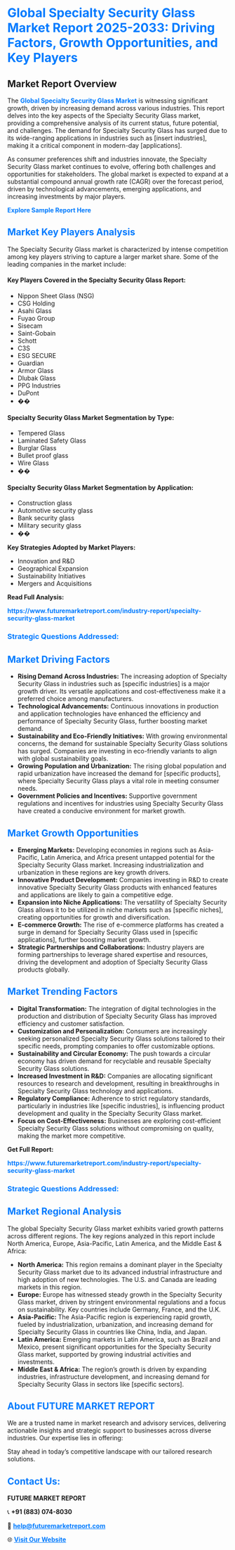 <h1 style="color: #007BFF;">Global Specialty Security Glass Market Report 2025-2033: Driving Factors, Growth Opportunities, and Key Players</h1>

<section id="overview">
<h2>Market Report Overview</h2>
<p>The <a href="https://www.futuremarketreport.com/industry-report/specialty-security-glass-market" style="color: #007BFF; text-decoration: none;"><strong>Global Specialty Security Glass Market</strong></a> is witnessing significant growth, driven by increasing demand across various industries. This report delves into the key aspects of the Specialty Security Glass market, providing a comprehensive analysis of its current status, future potential, and challenges. The demand for Specialty Security Glass has surged due to its wide-ranging applications in industries such as [insert industries], making it a critical component in modern-day [applications].</p>
<p>As consumer preferences shift and industries innovate, the Specialty Security Glass market continues to evolve, offering both challenges and opportunities for stakeholders. The global market is expected to expand at a substantial compound annual growth rate (CAGR) over the forecast period, driven by technological advancements, emerging applications, and increasing investments by major players.</p>
</section>

<section id="overview">
<p><a href="https://www.futuremarketreport.com/request-sample/reportId=118602" style="color: #007BFF; text-decoration: none;"><strong>Explore Sample Report Here</strong></a></p>
</section>

<section id="key-players">
<h2 style="color: #007BFF;">Market Key Players Analysis</h2>
<p>The Specialty Security Glass market is characterized by intense competition among key players striving to capture a larger market share. Some of the leading companies in the market include:</p>
<h4>Key Players Covered in the Specialty Security Glass Report:</h4>
<ul><li>Nippon Sheet Glass (NSG)</li><li>CSG Holding</li><li>Asahi Glass</li><li>Fuyao Group</li><li>Sisecam</li><li>Saint-Gobain</li><li>Schott</li><li>C3S</li><li>ESG SECURE</li><li>Guardian</li><li>Armor Glass</li><li>Dlubak Glass</li><li>PPG Industries</li><li>DuPont</li><li>��</li></ul>
<h4>Specialty Security Glass Market Segmentation by Type:</h4>
<ul><li>Tempered Glass</li><li>Laminated Safety Glass</li><li>Burglar Glass</li><li>Bullet proof glass</li><li>Wire Glass</li><li>��</li></ul>

<h4>Specialty Security Glass Market Segmentation by Application:</h4>
<ul><li>Construction glass</li><li>Automotive security glass</li><li>Bank security glass</li><li>Military security glass</li><li>��</li></ul>
<p><strong>Key Strategies Adopted by Market Players:</strong></p>
<ul>
<li>Innovation and R&D</li>
<li>Geographical Expansion</li>
<li>Sustainability Initiatives</li>
<li>Mergers and Acquisitions</li>
</ul>
</section>

<section>
<p><strong>Read Full Analysis: </strong></p><a href="https://www.futuremarketreport.com/industry-report/specialty-security-glass-market" style="color: #007BFF; text-decoration: none;"><strong>https://www.futuremarketreport.com/industry-report/specialty-security-glass-market</strong></a>
<h3 style="color: #007BFF;">Strategic Questions Addressed:</h3>
</section>

<section id="driving-factors">
<h2 style="color: #007BFF;">Market Driving Factors</h2>
<ul>
<li><strong>Rising Demand Across Industries:</strong> The increasing adoption of Specialty Security Glass in industries such as [specific industries] is a major growth driver. Its versatile applications and cost-effectiveness make it a preferred choice among manufacturers.</li>
<li><strong>Technological Advancements:</strong> Continuous innovations in production and application technologies have enhanced the efficiency and performance of Specialty Security Glass, further boosting market demand.</li>
<li><strong>Sustainability and Eco-Friendly Initiatives:</strong> With growing environmental concerns, the demand for sustainable Specialty Security Glass solutions has surged. Companies are investing in eco-friendly variants to align with global sustainability goals.</li>
<li><strong>Growing Population and Urbanization:</strong> The rising global population and rapid urbanization have increased the demand for [specific products], where Specialty Security Glass plays a vital role in meeting consumer needs.</li>
<li><strong>Government Policies and Incentives:</strong> Supportive government regulations and incentives for industries using Specialty Security Glass have created a conducive environment for market growth.</li>
</ul>
</section>

<section id="growth-opportunities">
<h2 style="color: #007BFF;">Market Growth Opportunities</h2>
<ul>
<li><strong>Emerging Markets:</strong> Developing economies in regions such as Asia-Pacific, Latin America, and Africa present untapped potential for the Specialty Security Glass market. Increasing industrialization and urbanization in these regions are key growth drivers.</li>
<li><strong>Innovative Product Development:</strong> Companies investing in R&D to create innovative Specialty Security Glass products with enhanced features and applications are likely to gain a competitive edge.</li>
<li><strong>Expansion into Niche Applications:</strong> The versatility of Specialty Security Glass allows it to be utilized in niche markets such as [specific niches], creating opportunities for growth and diversification.</li>
<li><strong>E-commerce Growth:</strong> The rise of e-commerce platforms has created a surge in demand for Specialty Security Glass used in [specific applications], further boosting market growth.</li>
<li><strong>Strategic Partnerships and Collaborations:</strong> Industry players are forming partnerships to leverage shared expertise and resources, driving the development and adoption of Specialty Security Glass products globally.</li>
</ul>
</section>

<section id="trending-factors">
<h2 style="color: #007BFF;">Market Trending Factors</h2>
<ul>
<li><strong>Digital Transformation:</strong> The integration of digital technologies in the production and distribution of Specialty Security Glass has improved efficiency and customer satisfaction.</li>
<li><strong>Customization and Personalization:</strong> Consumers are increasingly seeking personalized Specialty Security Glass solutions tailored to their specific needs, prompting companies to offer customizable options.</li>
<li><strong>Sustainability and Circular Economy:</strong> The push towards a circular economy has driven demand for recyclable and reusable Specialty Security Glass solutions.</li>
<li><strong>Increased Investment in R&D:</strong> Companies are allocating significant resources to research and development, resulting in breakthroughs in Specialty Security Glass technology and applications.</li>
<li><strong>Regulatory Compliance:</strong> Adherence to strict regulatory standards, particularly in industries like [specific industries], is influencing product development and quality in the Specialty Security Glass market.</li>
<li><strong>Focus on Cost-Effectiveness:</strong> Businesses are exploring cost-efficient Specialty Security Glass solutions without compromising on quality, making the market more competitive.</li>
</ul>
</section>

<section>
<p><strong>Get Full Report: </strong></p><a href="https://www.futuremarketreport.com/industry-report/specialty-security-glass-market" style="color: #007BFF; text-decoration: none;"><strong>https://www.futuremarketreport.com/industry-report/specialty-security-glass-market</strong></a>
<h3 style="color: #007BFF;">Strategic Questions Addressed:</h3>
</section>


<section id="regional-analysis">
<h2 style="color: #007BFF;">Market Regional Analysis</h2>
<p>The global Specialty Security Glass market exhibits varied growth patterns across different regions. The key regions analyzed in this report include North America, Europe, Asia-Pacific, Latin America, and the Middle East & Africa:</p>
<ul>
<li><strong>North America:</strong> This region remains a dominant player in the Specialty Security Glass market due to its advanced industrial infrastructure and high adoption of new technologies. The U.S. and Canada are leading markets in this region.</li>
<li><strong>Europe:</strong> Europe has witnessed steady growth in the Specialty Security Glass market, driven by stringent environmental regulations and a focus on sustainability. Key countries include Germany, France, and the U.K.</li>
<li><strong>Asia-Pacific:</strong> The Asia-Pacific region is experiencing rapid growth, fueled by industrialization, urbanization, and increasing demand for Specialty Security Glass in countries like China, India, and Japan.</li>
<li><strong>Latin America:</strong> Emerging markets in Latin America, such as Brazil and Mexico, present significant opportunities for the Specialty Security Glass market, supported by growing industrial activities and investments.</li>
<li><strong>Middle East & Africa:</strong> The region’s growth is driven by expanding industries, infrastructure development, and increasing demand for Specialty Security Glass in sectors like [specific sectors].</li>
</ul>
</section>

<footer>
<h2 style="color: #007BFF;">About FUTURE MARKET REPORT</h2>
<p>We are a trusted name in market research and advisory services, delivering actionable insights and strategic support to businesses across diverse industries. Our expertise lies in offering:</p>

<p>Stay ahead in today’s competitive landscape with our tailored research solutions.</p>

<h2 style="color: #007BFF;">Contact Us:</h2>
<p><strong>FUTURE MARKET REPORT</strong></p>
<p>📞 <strong>+91 (883) 074-8030</strong></p>
<p>📧 <strong><a href="mailto:help@futuremarketreport.com" style="color: #007BFF;">help@futuremarketreport.com</a></strong></p>
<p>🌐 <strong><a href="https://www.futuremarketreport.com/" style="color: #007BFF;">Visit Our Website</a></strong></p>
</footer>